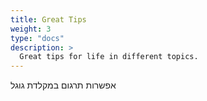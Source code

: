```yaml
---
title: Great Tips
weight: 3
type: "docs"
description: >
  Great tips for life in different topics.
---
```


אפשרות תרגום במקלדת גוגל
